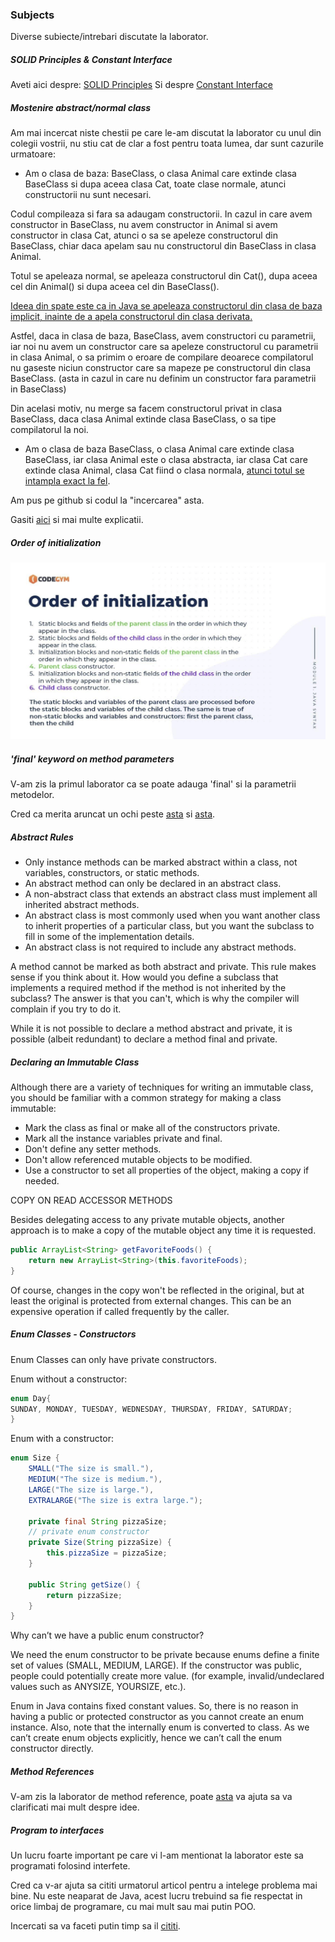 <h3>Subjects</h3>
Diverse subiecte/intrebari discutate la laborator.



<h5>SOLID Principles & Constant Interface </h5>

Aveti aici despre: [SOLID Principles](https://www.baeldung.com/solid-principles)
Si despre [Constant Interface](https://stackoverflow.com/questions/2659593/what-is-the-use-of-interface-constants)


<h5>Mostenire abstract/normal class</h5>

Am mai incercat niste chestii pe care le-am discutat la laborator cu unul din colegii vostrii, nu stiu cat de clar a fost pentru toata lumea, dar sunt cazurile urmatoare:




- Am o clasa de baza: BaseClass, o clasa Animal care extinde clasa BaseClass si dupa aceea clasa Cat, toate clase normale, atunci constructorii nu sunt necesari. 

Codul compileaza si fara sa adaugam constructorii. In cazul in care avem constructor in BaseClass, nu avem constructor in Animal si avem constructor in clasa Cat, atunci o sa se apeleze constructorul din BaseClass, chiar daca apelam sau nu constructorul din BaseClass in clasa Animal.
	
Totul se apeleaza normal, se apeleaza constructorul din Cat(), dupa aceea cel din Animal() si dupa aceea cel din BaseClass().
	

<u>Ideea din spate este ca in Java se apeleaza constructorul din clasa de baza implicit, inainte de a apela constructorul din clasa derivata.</u>


Astfel, daca in clasa de baza, BaseClass, avem constructori cu parametrii, iar noi nu avem un constructor care sa apeleze constructorul cu parametrii in clasa Animal, o sa primim o eroare de compilare deoarece compilatorul nu gaseste niciun constructor care sa mapeze pe constructorul din clasa BaseClass. (asta in cazul in care nu definim un constructor fara parametrii in BaseClass)
	
Din acelasi motiv, nu merge sa facem constructorul privat in clasa BaseClass, daca clasa Animal extinde clasa BaseClass, o sa tipe compilatorul la noi.

- Am o clasa de baza BaseClass, o clasa Animal care extinde clasa BaseClass, iar clasa Animal este o clasa abstracta, iar clasa Cat care extinde clasa Animal, clasa Cat fiind o clasa normala, <u>atunci totul se intampla exact la fel</u>.

Am pus pe github si codul la "incercarea" asta.
	
Gasiti [aici](https://www.baeldung.com/java-abstract-classes-constructors) si mai multe explicatii.


<h5>Order of initialization</h5>

<img src="imgs/order_of_initialization.png">

<h5>'final' keyword on method parameters</h5>

V-am zis la primul laborator ca se poate adauga 'final' si la parametrii metodelor.

Cred ca merita aruncat un ochi peste [asta](https://stackoverflow.com/questions/2236599/final-keyword-in-method-parameters) si [asta](https://stackoverflow.com/questions/500508/why-should-i-use-the-keyword-final-on-a-method-parameter-in-java).

<h5>Abstract Rules</h5>

- Only instance methods can be marked abstract within a class, not variables, constructors, or static methods.
- An abstract method can only be declared in an abstract class.
- A non-abstract class that extends an abstract class must implement all inherited abstract methods.
- An abstract class is most commonly used when you want another class to inherit properties of a particular class, but you want the subclass to fill in some of the implementation details.
- An abstract class is not required to include any abstract methods.

A method cannot be marked as both abstract and private. This rule makes sense if you think about it. How would you define a subclass that implements a required method if the method is not inherited by the subclass? The answer is that you can't, which is why the compiler will complain if you try to do it.

While it is not possible to declare a method abstract and private, it is possible (albeit redundant) to declare a method final and private.

<h5>Declaring an Immutable Class</h5>

Although there are a variety of techniques for writing an immutable class, you should be familiar with a common strategy for making a class immutable:
- Mark the class as final or make all of the constructors private.
- Mark all the instance variables private and final.
- Don't define any setter methods.
- Don't allow referenced mutable objects to be modified.
- Use a constructor to set all properties of the object, making a copy if needed.

COPY ON READ ACCESSOR METHODS

Besides delegating access to any private mutable objects, another approach is to make a copy of the mutable object any time it is requested.

```java
public ArrayList<String> getFavoriteFoods() {
    return new ArrayList<String>(this.favoriteFoods);
}
```
Of course, changes in the copy won't be reflected in the original, but at least the original is protected from external changes. This can be an expensive operation if called frequently by the caller.

<h5>Enum Classes - Constructors </h5>

Enum Classes can only have private constructors.

Enum without a constructor:

```java
enum Day{
SUNDAY, MONDAY, TUESDAY, WEDNESDAY, THURSDAY, FRIDAY, SATURDAY;
}
```

Enum with a constructor:

```java
enum Size {
    SMALL("The size is small."),
    MEDIUM("The size is medium."),
    LARGE("The size is large."),
    EXTRALARGE("The size is extra large.");

    private final String pizzaSize;
    // private enum constructor
    private Size(String pizzaSize) {
        this.pizzaSize = pizzaSize;
    }

    public String getSize() {
        return pizzaSize;
    }
}
```
Why can’t we have a public enum constructor?

We need the enum constructor to be private because enums define a finite set of values (SMALL, MEDIUM, LARGE). If the constructor was public, people could potentially create more value. (for example, invalid/undeclared values such as ANYSIZE, YOURSIZE, etc.).

Enum in Java contains fixed constant values. So, there is no reason in having a public or protected constructor as you cannot create an enum instance. Also, note that the internally enum is converted to class. As we can’t create enum objects explicitly, hence we can’t call the enum constructor directly.

<h5>Method References</h5>

V-am zis la laborator de method reference, poate [asta](https://www.baeldung.com/java-method-references) va ajuta sa va clarificati mai mult despre idee.

<h5>Program to interfaces</h5>
Un lucru foarte important pe care vi l-am mentionat la laborator este sa programati folosind interfete.

Cred ca v-ar ajuta sa cititi urmatorul articol pentru a intelege problema mai bine. Nu este neaparat de Java, acest lucru trebuind sa fie respectat in orice limbaj de programare, cu mai mult sau mai putin POO.

Incercati sa va faceti putin timp sa il [cititi](https://www.baeldung.com/cs/program-to-interface). 
